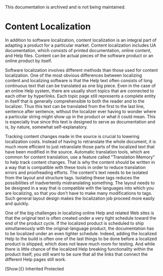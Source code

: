 This documentation is archived and is not being maintained.

# Content Localization

In addition to software localization, content localization is an integral part of adapting a product for a particular market. Content localization includes UA documentation, which consists of printed documentation, online content, and Help files. Content can be actual pieces of the software product or an online product by itself.

Software localization involves different methods than those used for content localization. One of the most obvious differences between localizing content and localizing software is that the Help text often consists of long continuous text that can be translated as one big piece. Even in the case of an online Help system, there are usually short topics that are connected to each other by hyperlinks. Each topic page still represents a complete entity in itself that is generally comprehensible to both the reader and to the localizer. Thus this text can be translated from the first to the last line, sentence after sentence, without the localizer ever having to wonder where a particular string might show up in the product or what it could mean. This is especially true since this text is designed to serve as documentation and is, by nature, somewhat self-explanatory.

Tracking content changes made in the source is crucial to lowering localization costs. Instead of having to retranslate the whole document, it is much more efficient to just retranslate those parts of the localized text that have been modified in the source. Automatic translation tools, which are common for content translation, use a feature called "Translation Memory" to help track content changes. That is why the content should be written in a way that is compatible with these tools in order to reduce translation errors and proofreading efforts. The content's text needs to be isolated from the layout and structure tags. Isolating these tags reduces the possibilities of inadvertently mistranslating something. The layout needs to be designed in a way that is compatible with the languages into which you are localizing, so that you don't have to make many modifications to tags. Such general layout design makes the localization job proceed more easily and quickly.

One of the big challenges in localizing online Help and related Web sites is that the original text is often created under a very tight schedule toward the end of the product cycle. If the localized product is scheduled to ship simultaneously with the original-language product, the documentation has to be localized under an even tighter schedule. Indeed, adding the localized Help to the build is often one of the last things to be done before a localized product is shipped, which does not leave much room for testing. And while there is little chance of the localized Help breaking functionality within the product itself, you still want to be sure that all the links that connect the different Help pages still work.

[Show:]{} Inherited Protected
